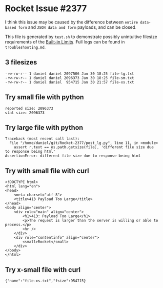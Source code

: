 # Rocket Issue #2377
I think this issue may be caused by the difference between `entire data-based form` and `JSON data and form` payloads, and can be closed.

This file is generated by `test.sh` to demonstrate possibly unintuitive filesize requirements of the [Built-in Limits](https://api.rocket.rs/v0.5-rc/rocket/data/struct.Limits.html#built-in-limits). 
Full logs can be found in `troubleshooting.md`.

## 3 filesizes

```
-rw-rw-r-- 1 daniel daniel 2097506 Jan 30 18:25 file-lg.txt
-rw-rw-r-- 1 daniel daniel 2096373 Jan 30 18:25 file-sm.txt
-rw-rw-r-- 1 daniel daniel  954715 Jan 30 21:57 file-xs.txt
```

## Try small file with python

```
reported size: 2096373
stat size: 2096373
```

## Try large file with python

```
Traceback (most recent call last):
  File "/home/daniel/git/Rocket-2377/post_lg.py", line 11, in <module>
    assert r.text == os.path.getsize(file), 'different file size due to response being html'
AssertionError: different file size due to response being html
```

## Try with small file with curl

```
<!DOCTYPE html>
<html lang="en">
<head>
    <meta charset="utf-8">
    <title>413 Payload Too Large</title>
</head>
<body align="center">
    <div role="main" align="center">
        <h1>413: Payload Too Large</h1>
        <p>The request is larger than the server is willing or able to process.</p>
        <hr />
    </div>
    <div role="contentinfo" align="center">
        <small>Rocket</small>
    </div>
</body>
</html>
```


## Try x-small file with curl

```
{"name":"file-xs.txt","fsize":954715}
```
